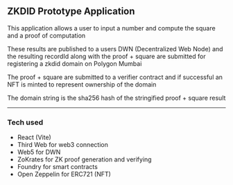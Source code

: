 ## ZKDID Prototype Application

This application allows a user to input a number and compute the square and a proof of computation

These results are published to a users DWN (Decentralized Web Node) and the resulting recordId along with the proof + square are submitted for registering a zkdid domain on Polygon Mumbai

The proof + square are submitted to a verifier contract and if successful an NFT is minted to represent ownership of the domain 

The domain string is the sha256 hash of the stringified proof + square result

----

### Tech used
- React (Vite)
- Third Web for web3 connection
- Web5 for DWN
- ZoKrates for ZK proof generation and verifying
- Foundry for smart contracts
- Open Zeppelin for ERC721 (NFT)

